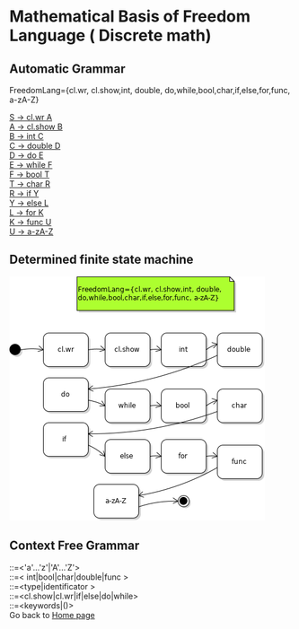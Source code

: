 # Mathematical Basis of Freedom Language ( Discrete math)
## Automatic Grammar
FreedomLang={cl.wr, cl.show,int, double, 
do,while,bool,char,if,else,for,func, a-zA-Z}

[S -> cl.wr A](#)<br/>
[A -> cl.show B](#)<br/>
[B -> int C](#)<br/>
[C -> double D](#)<br/>
[D -> do E](#)<br/>
[E -> while F](#)<br/>
[F -> bool T](#)<br/>
[T -> char R](#)<br/>
[R -> if Y](#)<br/>
[Y -> else L](#)<br/>
[L -> for K](#)<br/>
[K -> func U](#)<br/>
[U -> a-zA-Z](#)<br/>
## Determined finite state machine
![](_media/automata.png)<br/>
## Context Free Grammar
<indentificator>::=<'a'...'z'|'A'...'Z'><br/>
<type>::=< int|bool|char|double|func ><br/>
<variable>::=<type|identificator ><br/>
<keywords>::=<cl.show|cl.wr|if|else|do|while><br/>
<statement>::=<keywords|()><br/>
Go back to [Home page](README.md) 
